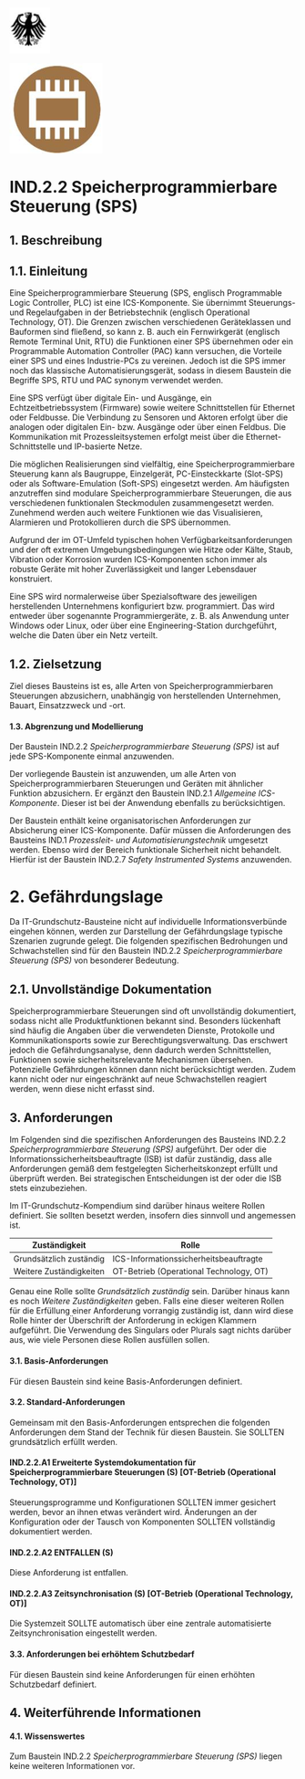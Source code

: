 ![](_page_0_Picture_0.jpeg)

![](_page_0_Picture_2.jpeg)

# **IND.2.2 Speicherprogrammierbare Steuerung (SPS)**

## **1. Beschreibung**

## **1.1. Einleitung**

Eine Speicherprogrammierbare Steuerung (SPS, englisch Programmable Logic Controller, PLC) ist eine ICS-Komponente. Sie übernimmt Steuerungs- und Regelaufgaben in der Betriebstechnik (englisch Operational Technology, OT). Die Grenzen zwischen verschiedenen Geräteklassen und Bauformen sind fließend, so kann z. B. auch ein Fernwirkgerät (englisch Remote Terminal Unit, RTU) die Funktionen einer SPS übernehmen oder ein Programmable Automation Controller (PAC) kann versuchen, die Vorteile einer SPS und eines Industrie-PCs zu vereinen. Jedoch ist die SPS immer noch das klassische Automatisierungsgerät, sodass in diesem Baustein die Begriffe SPS, RTU und PAC synonym verwendet werden.

Eine SPS verfügt über digitale Ein- und Ausgänge, ein Echtzeitbetriebssystem (Firmware) sowie weitere Schnittstellen für Ethernet oder Feldbusse. Die Verbindung zu Sensoren und Aktoren erfolgt über die analogen oder digitalen Ein- bzw. Ausgänge oder über einen Feldbus. Die Kommunikation mit Prozessleitsystemen erfolgt meist über die Ethernet-Schnittstelle und IP-basierte Netze.

Die möglichen Realisierungen sind vielfältig, eine Speicherprogrammierbare Steuerung kann als Baugruppe, Einzelgerät, PC-Einsteckkarte (Slot-SPS) oder als Software-Emulation (Soft-SPS) eingesetzt werden. Am häufigsten anzutreffen sind modulare Speicherprogrammierbare Steuerungen, die aus verschiedenen funktionalen Steckmodulen zusammengesetzt werden. Zunehmend werden auch weitere Funktionen wie das Visualisieren, Alarmieren und Protokollieren durch die SPS übernommen.

Aufgrund der im OT-Umfeld typischen hohen Verfügbarkeitsanforderungen und der oft extremen Umgebungsbedingungen wie Hitze oder Kälte, Staub, Vibration oder Korrosion wurden ICS-Komponenten schon immer als robuste Geräte mit hoher Zuverlässigkeit und langer Lebensdauer konstruiert.

Eine SPS wird normalerweise über Spezialsoftware des jeweiligen herstellenden Unternehmens konfiguriert bzw. programmiert. Das wird entweder über sogenannte Programmiergeräte, z. B. als Anwendung unter Windows oder Linux, oder über eine Engineering-Station durchgeführt, welche die Daten über ein Netz verteilt.

## **1.2. Zielsetzung**

Ziel dieses Bausteins ist es, alle Arten von Speicherprogrammierbaren Steuerungen abzusichern, unabhängig von herstellenden Unternehmen, Bauart, Einsatzzweck und -ort.

#### **1.3. Abgrenzung und Modellierung**

Der Baustein IND.2.2 *Speicherprogrammierbare Steuerung (SPS)* ist auf jede SPS-Komponente einmal anzuwenden.

Der vorliegende Baustein ist anzuwenden, um alle Arten von Speicherprogrammierbaren Steuerungen und Geräten mit ähnlicher Funktion abzusichern. Er ergänzt den Baustein IND.2.1 *Allgemeine ICS-Komponente*. Dieser ist bei der Anwendung ebenfalls zu berücksichtigen.

Der Baustein enthält keine organisatorischen Anforderungen zur Absicherung einer ICS-Komponente. Dafür müssen die Anforderungen des Bausteins IND.1 *Prozessleit- und Automatisierungstechnik* umgesetzt werden. Ebenso wird der Bereich funktionale Sicherheit nicht behandelt. Hierfür ist der Baustein IND.2.7 *Safety Instrumented Systems* anzuwenden.

# **2. Gefährdungslage**

Da IT-Grundschutz-Bausteine nicht auf individuelle Informationsverbünde eingehen können, werden zur Darstellung der Gefährdungslage typische Szenarien zugrunde gelegt. Die folgenden spezifischen Bedrohungen und Schwachstellen sind für den Baustein IND.2.2 *Speicherprogrammierbare Steuerung (SPS)* von besonderer Bedeutung.

## **2.1. Unvollständige Dokumentation**

Speicherprogrammierbare Steuerungen sind oft unvollständig dokumentiert, sodass nicht alle Produktfunktionen bekannt sind. Besonders lückenhaft sind häufig die Angaben über die verwendeten Dienste, Protokolle und Kommunikationsports sowie zur Berechtigungsverwaltung. Das erschwert jedoch die Gefährdungsanalyse, denn dadurch werden Schnittstellen, Funktionen sowie sicherheitsrelevante Mechanismen übersehen. Potenzielle Gefährdungen können dann nicht berücksichtigt werden. Zudem kann nicht oder nur eingeschränkt auf neue Schwachstellen reagiert werden, wenn diese nicht erfasst sind.

## **3. Anforderungen**

Im Folgenden sind die spezifischen Anforderungen des Bausteins IND.2.2 *Speicherprogrammierbare Steuerung (SPS)* aufgeführt. Der oder die Informationssicherheitsbeauftragte (ISB) ist dafür zuständig, dass alle Anforderungen gemäß dem festgelegten Sicherheitskonzept erfüllt und überprüft werden. Bei strategischen Entscheidungen ist der oder die ISB stets einzubeziehen.

Im IT-Grundschutz-Kompendium sind darüber hinaus weitere Rollen definiert. Sie sollten besetzt werden, insofern dies sinnvoll und angemessen ist.

| Zuständigkeit           | Rolle                                   |
|-------------------------|-----------------------------------------|
| Grundsätzlich zuständig | ICS-Informationssicherheitsbeauftragte  |
| Weitere Zuständigkeiten | OT-Betrieb (Operational Technology, OT) |

Genau eine Rolle sollte *Grundsätzlich zuständig* sein. Darüber hinaus kann es noch *Weitere Zuständigkeiten* geben. Falls eine dieser weiteren Rollen für die Erfüllung einer Anforderung vorrangig zuständig ist, dann wird diese Rolle hinter der Überschrift der Anforderung in eckigen Klammern aufgeführt. Die Verwendung des Singulars oder Plurals sagt nichts darüber aus, wie viele Personen diese Rollen ausfüllen sollen.

#### **3.1. Basis-Anforderungen**

Für diesen Baustein sind keine Basis-Anforderungen definiert.

#### **3.2. Standard-Anforderungen**

Gemeinsam mit den Basis-Anforderungen entsprechen die folgenden Anforderungen dem Stand der Technik für diesen Baustein. Sie SOLLTEN grundsätzlich erfüllt werden.

#### **IND.2.2.A1 Erweiterte Systemdokumentation für Speicherprogrammierbare Steuerungen (S) [OT-Betrieb (Operational Technology, OT)]**

Steuerungsprogramme und Konfigurationen SOLLTEN immer gesichert werden, bevor an ihnen etwas verändert wird. Änderungen an der Konfiguration oder der Tausch von Komponenten SOLLTEN vollständig dokumentiert werden.

#### **IND.2.2.A2 ENTFALLEN (S)**

Diese Anforderung ist entfallen.

#### **IND.2.2.A3 Zeitsynchronisation (S) [OT-Betrieb (Operational Technology, OT)]**

Die Systemzeit SOLLTE automatisch über eine zentrale automatisierte Zeitsynchronisation eingestellt werden.

#### **3.3. Anforderungen bei erhöhtem Schutzbedarf**

Für diesen Baustein sind keine Anforderungen für einen erhöhten Schutzbedarf definiert.

## **4. Weiterführende Informationen**

#### **4.1. Wissenswertes**

Zum Baustein IND.2.2 *Speicherprogrammierbare Steuerung (SPS)* liegen keine weiteren Informationen vor.